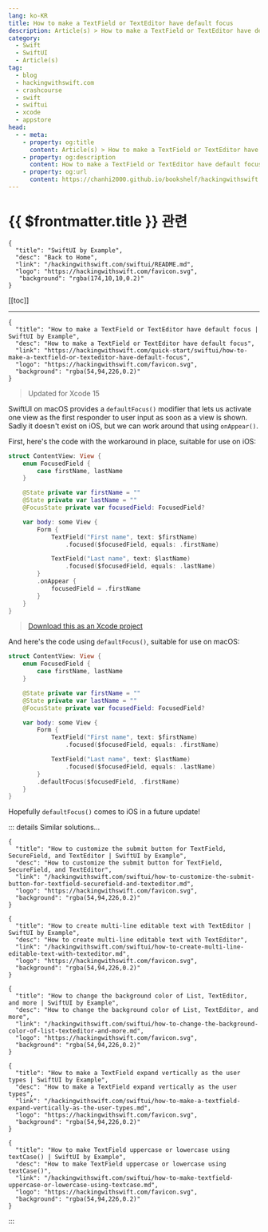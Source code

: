 ```yaml
---
lang: ko-KR
title: How to make a TextField or TextEditor have default focus
description: Article(s) > How to make a TextField or TextEditor have default focus
category:
  - Swift
  - SwiftUI
  - Article(s)
tag: 
  - blog
  - hackingwithswift.com
  - crashcourse
  - swift
  - swiftui
  - xcode
  - appstore
head:
  - - meta:
    - property: og:title
      content: Article(s) > How to make a TextField or TextEditor have default focus
    - property: og:description
      content: How to make a TextField or TextEditor have default focus
    - property: og:url
      content: https://chanhi2000.github.io/bookshelf/hackingwithswift.com/swiftui/how-to-make-a-textfield-or-texteditor-have-default-focus.html
---
```


# {{ $frontmatter.title }} 관련

```component VPCard
{
  "title": "SwiftUI by Example",
  "desc": "Back to Home",
  "link": "/hackingwithswift.com/swiftui/README.md",
  "logo": "https://hackingwithswift.com/favicon.svg",
   "background": "rgba(174,10,10,0.2)"
}
```

[[toc]]

---

```component VPCard
{
  "title": "How to make a TextField or TextEditor have default focus | SwiftUI by Example",
  "desc": "How to make a TextField or TextEditor have default focus",
  "link": "https://hackingwithswift.com/quick-start/swiftui/how-to-make-a-textfield-or-texteditor-have-default-focus",
  "logo": "https://hackingwithswift.com/favicon.svg",
  "background": "rgba(54,94,226,0.2)"
}
```

> Updated for Xcode 15

SwiftUI on macOS provides a `defaultFocus()` modifier that lets us activate one view as the first responder to user input as soon as a view is shown. Sadly it doesn't exist on iOS, but we can work around that using `onAppear()`.

First, here's the code with the workaround in place, suitable for use on iOS:

```swift
struct ContentView: View {
    enum FocusedField {
        case firstName, lastName
    }

    @State private var firstName = ""
    @State private var lastName = ""
    @FocusState private var focusedField: FocusedField?

    var body: some View {
        Form {
            TextField("First name", text: $firstName)
                .focused($focusedField, equals: .firstName)

            TextField("Last name", text: $lastName)
                .focused($focusedField, equals: .lastName)
        }
        .onAppear {
            focusedField = .firstName
        }
    }
}
```

> [<FontIcon icon="fas fa-file-zipper"/>Download this as an Xcode project](https://hackingwithswift.com/files/projects/swiftui/how-to-make-a-textfield-or-texteditor-have-default-focus-1.zip)

And here's the code using `defaultFocus()`, suitable for use on macOS:

```swift
struct ContentView: View {
    enum FocusedField {
        case firstName, lastName
    }

    @State private var firstName = ""
    @State private var lastName = ""
    @FocusState private var focusedField: FocusedField?

    var body: some View {
        Form {
            TextField("First name", text: $firstName)
                .focused($focusedField, equals: .firstName)

            TextField("Last name", text: $lastName)
                .focused($focusedField, equals: .lastName)
        }
        .defaultFocus($focusedField, .firstName)
    }
}
```

Hopefully `defaultFocus()` comes to iOS in a future update!

::: details Similar solutions…

```component VPCard
{
  "title": "How to customize the submit button for TextField, SecureField, and TextEditor | SwiftUI by Example",
  "desc": "How to customize the submit button for TextField, SecureField, and TextEditor",
  "link": "/hackingwithswift.com/swiftui/how-to-customize-the-submit-button-for-textfield-securefield-and-texteditor.md",
  "logo": "https://hackingwithswift.com/favicon.svg",
  "background": "rgba(54,94,226,0.2)"
}
```

```component VPCard
{
  "title": "How to create multi-line editable text with TextEditor | SwiftUI by Example",
  "desc": "How to create multi-line editable text with TextEditor",
  "link": "/hackingwithswift.com/swiftui/how-to-create-multi-line-editable-text-with-texteditor.md",
  "logo": "https://hackingwithswift.com/favicon.svg",
  "background": "rgba(54,94,226,0.2)"
}
```

```component VPCard
{
  "title": "How to change the background color of List, TextEditor, and more | SwiftUI by Example",
  "desc": "How to change the background color of List, TextEditor, and more",
  "link": "/hackingwithswift.com/swiftui/how-to-change-the-background-color-of-list-texteditor-and-more.md",
  "logo": "https://hackingwithswift.com/favicon.svg",
  "background": "rgba(54,94,226,0.2)"
}
```

```component VPCard
{
  "title": "How to make a TextField expand vertically as the user types | SwiftUI by Example",
  "desc": "How to make a TextField expand vertically as the user types",
  "link": "/hackingwithswift.com/swiftui/how-to-make-a-textfield-expand-vertically-as-the-user-types.md",
  "logo": "https://hackingwithswift.com/favicon.svg",
  "background": "rgba(54,94,226,0.2)"
}
```

```component VPCard
{
  "title": "How to make TextField uppercase or lowercase using textCase() | SwiftUI by Example",
  "desc": "How to make TextField uppercase or lowercase using textCase()",
  "link": "/hackingwithswift.com/swiftui/how-to-make-textfield-uppercase-or-lowercase-using-textcase.md",
  "logo": "https://hackingwithswift.com/favicon.svg",
  "background": "rgba(54,94,226,0.2)"
}
```

:::

